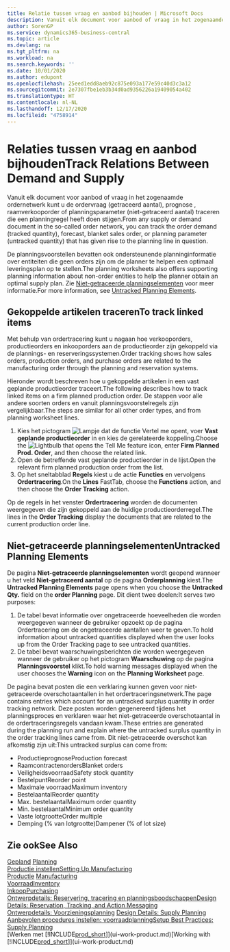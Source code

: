 ```yaml
---
title: Relatie tussen vraag en aanbod bijhouden | Microsoft Docs
description: Vanuit elk document voor aanbod of vraag in het zogenaamde ordernetwerk kunt u de ordervraag (getraceerd aantal), prognose , raamverkooporder of planningsparameter (niet-getraceerd aantal) traceren die een planningregel heeft doen stijgen.
author: SorenGP
ms.service: dynamics365-business-central
ms.topic: article
ms.devlang: na
ms.tgt_pltfrm: na
ms.workload: na
ms.search.keywords: ''
ms.date: 10/01/2020
ms.author: edupont
ms.openlocfilehash: 25eed1edd8aeb92c875e093a177e59c40d3c3a12
ms.sourcegitcommit: 2e7307fbe1eb3b34d0ad9356226a19409054a402
ms.translationtype: HT
ms.contentlocale: nl-NL
ms.lasthandoff: 12/17/2020
ms.locfileid: "4758914"
---
```

# <a name="track-relations-between-demand-and-supply"></a><span data-ttu-id="25f43-103">Relaties tussen vraag en aanbod bijhouden</span><span class="sxs-lookup"><span data-stu-id="25f43-103">Track Relations Between Demand and Supply</span></span>
<span data-ttu-id="25f43-104">Vanuit elk document voor aanbod of vraag in het zogenaamde ordernetwerk kunt u de ordervraag (getraceerd aantal), prognose , raamverkooporder of planningsparameter (niet-getraceerd aantal) traceren die een planningregel heeft doen stijgen.</span><span class="sxs-lookup"><span data-stu-id="25f43-104">From any supply or demand document in the so-called order network, you can track the order demand (tracked quantity), forecast, blanket sales order, or planning parameter (untracked quantity) that has given rise to the planning line in question.</span></span>

<span data-ttu-id="25f43-105">De planningsvoorstellen bevatten ook ondersteunende planninginformatie over entiteiten die geen orders zijn om de planner te helpen een optimaal leveringsplan op te stellen.</span><span class="sxs-lookup"><span data-stu-id="25f43-105">The planning worksheets also offers supporting planning information about non-order entities to help the planner obtain an optimal supply plan.</span></span> <span data-ttu-id="25f43-106">Zie [Niet-getraceerde planningselementen](production-how-track-demand-supply.md#untracked-planning-elements) voor meer informatie.</span><span class="sxs-lookup"><span data-stu-id="25f43-106">For more information, see [Untracked Planning Elements](production-how-track-demand-supply.md#untracked-planning-elements).</span></span>

## <a name="to-track-linked-items"></a><span data-ttu-id="25f43-107">Gekoppelde artikelen traceren</span><span class="sxs-lookup"><span data-stu-id="25f43-107">To track linked items</span></span>
<span data-ttu-id="25f43-108">Met behulp van ordertracering kunt u nagaan hoe verkooporders, productieorders en inkooporders aan de productieorder zijn gekoppeld via de plannings- en reserveringssystemen.</span><span class="sxs-lookup"><span data-stu-id="25f43-108">Order tracking shows how sales orders, production orders, and purchase orders are related to the manufacturing order through the planning and reservation systems.</span></span>

<span data-ttu-id="25f43-109">Hieronder wordt beschreven hoe u gekoppelde artikelen in een vast geplande productieorder traceert.</span><span class="sxs-lookup"><span data-stu-id="25f43-109">The following describes how to track linked items on a firm planned production order.</span></span> <span data-ttu-id="25f43-110">De stappen voor alle andere soorten orders en vanuit planningsvoorstelregels zijn vergelijkbaar.</span><span class="sxs-lookup"><span data-stu-id="25f43-110">The steps are similar for all other order types, and from planning worksheet lines.</span></span>

1. <span data-ttu-id="25f43-111">Kies het pictogram ![Lampje dat de functie Vertel me opent](media/ui-search/search_small.png "Vertel me wat u wilt doen"), voer **Vast geplande productieorder** in en kies de gerelateerde koppeling.</span><span class="sxs-lookup"><span data-stu-id="25f43-111">Choose the ![Lightbulb that opens the Tell Me feature](media/ui-search/search_small.png "Tell me what you want to do") icon, enter **Firm Planned Prod. Order**, and then choose the related link.</span></span>
2. <span data-ttu-id="25f43-112">Open de betreffende vast geplande productieorder in de lijst.</span><span class="sxs-lookup"><span data-stu-id="25f43-112">Open the relevant firm planned production order from the list.</span></span>
3. <span data-ttu-id="25f43-113">Op het sneltabblad **Regels** kiest u de actie **Functies** en vervolgens **Ordertracering**.</span><span class="sxs-lookup"><span data-stu-id="25f43-113">On the **Lines** FastTab, choose the **Functions** action, and then choose the **Order Tracking** action.</span></span>

<span data-ttu-id="25f43-114">Op de regels in het venster **Ordertracering** worden de documenten weergegeven die zijn gekoppeld aan de huidige productieorderregel.</span><span class="sxs-lookup"><span data-stu-id="25f43-114">The lines in the **Order Tracking** display the documents that are related to the current production order line.</span></span>

## <a name="untracked-planning-elements"></a><span data-ttu-id="25f43-115">Niet-getraceerde planningselementen</span><span class="sxs-lookup"><span data-stu-id="25f43-115">Untracked Planning Elements</span></span>
<span data-ttu-id="25f43-116">De pagina **Niet-getraceerde planningselementen** wordt geopend wanneer u het veld **Niet-getraceerd aantal** op de pagina **Orderplanning** kiest.</span><span class="sxs-lookup"><span data-stu-id="25f43-116">The **Untracked Planning Elements** page opens when you choose the **Untracked Qty.** field on the **order Planning** page.</span></span> <span data-ttu-id="25f43-117">Dit dient twee doelen:</span><span class="sxs-lookup"><span data-stu-id="25f43-117">It serves two purposes:</span></span>

1. <span data-ttu-id="25f43-118">De tabel bevat informatie over ongetraceerde hoeveelheden die worden weergegeven wanneer de gebruiker opzoekt op de pagina Ordertracering om de ongetraceerde aantallen weer te geven.</span><span class="sxs-lookup"><span data-stu-id="25f43-118">To hold information about untracked quantities displayed when the user looks up from the Order Tracking page to see untracked quantities.</span></span>
2. <span data-ttu-id="25f43-119">De tabel bevat waarschuwingsberichten die worden weergegeven wanneer de gebruiker op het pictogram **Waarschuwing** op de pagina **Planningsvoorstel** klikt.</span><span class="sxs-lookup"><span data-stu-id="25f43-119">To hold warning messages displayed when the user chooses the **Warning** icon on the **Planning Worksheet** page.</span></span>

<span data-ttu-id="25f43-120">De pagina bevat posten die een verklaring kunnen geven voor niet-getraceerde overschotaantallen in het ordertraceringsnetwerk.</span><span class="sxs-lookup"><span data-stu-id="25f43-120">The page contains entries which account for an untracked surplus quantity in order tracking network.</span></span> <span data-ttu-id="25f43-121">Deze posten worden gegenereerd tijdens het planningsproces en verklaren waar het niet-getraceerde overschotaantal in de ordertraceringsregels vandaan kwam.</span><span class="sxs-lookup"><span data-stu-id="25f43-121">These entries are generated during the planning run and explain where the untracked surplus quantity in the order tracking lines came from.</span></span> <span data-ttu-id="25f43-122">Dit niet-getraceerde overschot kan afkomstig zijn uit:</span><span class="sxs-lookup"><span data-stu-id="25f43-122">This untracked surplus can come from:</span></span>

- <span data-ttu-id="25f43-123">Productieprognose</span><span class="sxs-lookup"><span data-stu-id="25f43-123">Production forecast</span></span>
- <span data-ttu-id="25f43-124">Raamcontractenorders</span><span class="sxs-lookup"><span data-stu-id="25f43-124">Blanket orders</span></span>
- <span data-ttu-id="25f43-125">Veiligheidsvoorraad</span><span class="sxs-lookup"><span data-stu-id="25f43-125">Safety stock quantity</span></span>
- <span data-ttu-id="25f43-126">Bestelpunt</span><span class="sxs-lookup"><span data-stu-id="25f43-126">Reorder point</span></span>
- <span data-ttu-id="25f43-127">Maximale voorraad</span><span class="sxs-lookup"><span data-stu-id="25f43-127">Maximum inventory</span></span>
- <span data-ttu-id="25f43-128">Bestelaantal</span><span class="sxs-lookup"><span data-stu-id="25f43-128">Reorder quantity</span></span>
- <span data-ttu-id="25f43-129">Max. bestelaantal</span><span class="sxs-lookup"><span data-stu-id="25f43-129">Maximum order quantity</span></span>
- <span data-ttu-id="25f43-130">Min. bestelaantal</span><span class="sxs-lookup"><span data-stu-id="25f43-130">Minimum order quantity</span></span>
- <span data-ttu-id="25f43-131">Vaste lotgrootte</span><span class="sxs-lookup"><span data-stu-id="25f43-131">Order multiple</span></span>
- <span data-ttu-id="25f43-132">Demping (% van lotgrootte)</span><span class="sxs-lookup"><span data-stu-id="25f43-132">Dampener (% of lot size)</span></span>

## <a name="see-also"></a><span data-ttu-id="25f43-133">Zie ook</span><span class="sxs-lookup"><span data-stu-id="25f43-133">See Also</span></span>  
<span data-ttu-id="25f43-134">[Gepland](production-planning.md) </span><span class="sxs-lookup"><span data-stu-id="25f43-134">[Planning](production-planning.md) </span></span>  
[<span data-ttu-id="25f43-135">Productie instellen</span><span class="sxs-lookup"><span data-stu-id="25f43-135">Setting Up Manufacturing</span></span>](production-configure-production-processes.md)  
<span data-ttu-id="25f43-136">[Productie](production-manage-manufacturing.md)  </span><span class="sxs-lookup"><span data-stu-id="25f43-136">[Manufacturing](production-manage-manufacturing.md)  </span></span>  
[<span data-ttu-id="25f43-137">Voorraad</span><span class="sxs-lookup"><span data-stu-id="25f43-137">Inventory</span></span>](inventory-manage-inventory.md)  
[<span data-ttu-id="25f43-138">Inkoop</span><span class="sxs-lookup"><span data-stu-id="25f43-138">Purchasing</span></span>](purchasing-manage-purchasing.md)  
[<span data-ttu-id="25f43-139">Ontwerpdetails: Reservering, tracering en planningsboodschappen</span><span class="sxs-lookup"><span data-stu-id="25f43-139">Design Details: Reservation, Tracking, and Action Messaging</span></span>](design-details-reservation-order-tracking-and-action-messaging.md)  
<span data-ttu-id="25f43-140">[Ontwerpdetails: Voorzieningsplanning](design-details-supply-planning.md) </span><span class="sxs-lookup"><span data-stu-id="25f43-140">[Design Details: Supply Planning](design-details-supply-planning.md) </span></span>  
[<span data-ttu-id="25f43-141">Aanbevolen procedures instellen: voorraadplanning</span><span class="sxs-lookup"><span data-stu-id="25f43-141">Setup Best Practices: Supply Planning</span></span>](setup-best-practices-supply-planning.md)  
<span data-ttu-id="25f43-142">[Werken met [!INCLUDE[prod_short](includes/prod_short.md)]](ui-work-product.md)</span><span class="sxs-lookup"><span data-stu-id="25f43-142">[Working with [!INCLUDE[prod_short](includes/prod_short.md)]](ui-work-product.md)</span></span>
